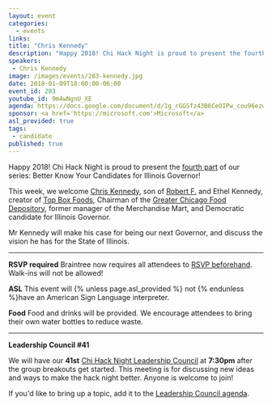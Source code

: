 ```yaml
---
layout: event
categories: 
  - events
links:
title: "Chris Kennedy"
description: "Happy 2018! Chi Hack Night is proud to present the fourth part of our series: Better Know Your Candidates for Illinois Governor! This week, we welcome Chris Kennedy who will make his case for being our next Governor, and discuss the vision he has for the State of Illinois."
speakers:
 - Chris Kennedy
image: /images/events/283-kennedy.jpg
date: 2018-01-09T18:00:00-06:00
event_id: 283
youtube_id: 9m4wNgnU_XE
agenda: https://docs.google.com/document/d/1g_rGGSfz43B6CeOIPw_cou96ezwXyhRVWIyB-5fqAso/edit#
sponsor: <a href='https://microsoft.com'>Microsoft</a>
asl_provided: true
tags: 
 - candidate
published: true
---
```


Happy 2018! Chi Hack Night is proud to present the [fourth part](https://chihacknight.org/events/index.html#/?search=candidate) of our series: Better Know Your Candidates for Illinois Governor!

This week, we welcome [Chris Kennedy](https://en.wikipedia.org/wiki/Christopher_G._Kennedy), son of [Robert F.](https://en.wikipedia.org/wiki/Robert_F._Kennedy) and Ethel Kennedy, creator of [Top Box Foods](https://www.topboxfoods.com/), Chairman of the [Greater Chicago Food Depository](https://www.chicagosfoodbank.org/), former manager of the Merchandise Mart, and Democratic candidate for Illinois Governor.

Mr Kennedy will make his case for being our next Governor, and discuss the vision he has for the State of Illinois.

---

**RSVP required** Braintree now requires all attendees to [RSVP beforehand](https://www.eventbrite.com/e/chi-hack-night-registration-41703945624). Walk-ins will not be allowed!

**ASL** This event will {% unless page.asl_provided %} not {% endunless %}have an American Sign Language interpreter.

**Food** Food and drinks will be provided. We encourage attendees to bring their own water bottles to reduce waste.

---

**Leadership Council #41**

We will have our **41st** [Chi Hack Night Leadership Council](http://chihacknight.org/leadership-council.html) at **7:30pm** after the group breakouts get started. This meeting is for discussing new ideas and ways to make the hack night better. Anyone is welcome to join! 

If you'd like to bring up a topic, add it to the [Leadership Council agenda](https://docs.google.com/document/d/1dh0-6gEA8Z4k6MHxrGsqzUBGKfYOZG0Gr-E8bijp9eE/edit#).